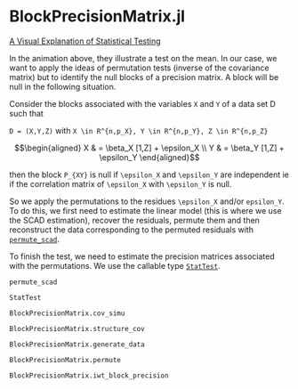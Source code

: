 # BlockPrecisionMatrix.jl

[A Visual Explanation of Statistical Testing](https://www.jwilber.me/permutationtest/)


In the animation above, they illustrate a test on the mean. In our case, we want to apply the ideas of permutation tests (inverse of the covariance matrix) but to identify the null blocks of a precision matrix. A block will be null in the following situation.

Consider the blocks associated with the variables ``X`` and ``Y`` of a data set D such that

``D = (X,Y,Z)`` with ``X \in R^{n,p_X}, Y \in R^{n,p_Y}, Z \in R^{n,p_Z}``

```math
\begin{aligned}
X & = \beta_X [1,Z] + \epsilon_X \\
Y & = \beta_Y [1,Z] + \epsilon_Y
\end{aligned}
```

then the block ``P_{XY}`` is null if ``\epsilon_X`` and ``\epsilon_Y`` are independent ie if the correlation matrix of ``\epsilon_X`` with ``\epsilon_Y`` is null.
 
So we apply the permutations to the residues ``\epsilon_X`` and/or
``epsilon_Y``. To do this, we first need to estimate the
linear model (this is where we use the SCAD estimation), recover the residuals,
permute them and then reconstruct the
data corresponding to the permuted residuals with [`permute_scad`](@ref).

To finish the test, we need to estimate the precision matrices associated with the permutations.
We use the callable type [`StatTest`](@ref).

```@docs
permute_scad
```

```@docs
StatTest
```

```@docs
BlockPrecisionMatrix.cov_simu
```
```@docs
BlockPrecisionMatrix.structure_cov
```
```@docs
BlockPrecisionMatrix.generate_data
```
```@docs
BlockPrecisionMatrix.permute
```
```@docs
BlockPrecisionMatrix.iwt_block_precision
```
